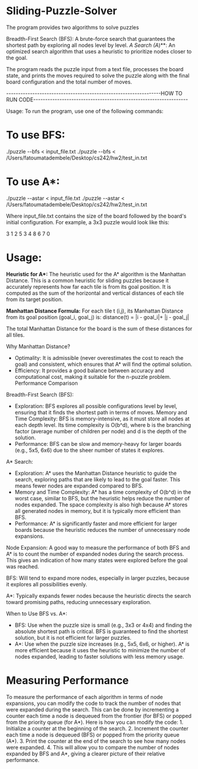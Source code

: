 # Sliding-Puzzle-Solver
The program provides two algorithms to solve puzzles

Breadth-First Search (BFS): A brute-force search that guarantees the shortest path by exploring all nodes level by level.
*A Search (A*)**: An optimized search algorithm that uses a heuristic to prioritize nodes closer to the goal.

The program reads the puzzle input from a text file, processes the board state, and prints the moves required to solve the puzzle 
along with the final board configuration and the total number of moves.

-----------------------------------------------------------------HOW TO RUN CODE-----------------------------------------------------------------

Usage:
To run the program, use one of the following commands:

# To use BFS:
./puzzle --bfs < input_file.txt
./puzzle --bfs  < /Users/fatoumatadembele/Desktop/cs242/hw2/test_in.txt

# To use A*:
./puzzle --astar < input_file.txt
./puzzle --astar  < /Users/fatoumatadembele/Desktop/cs242/hw2/test_in.txt

Where input_file.txt contains the size of the board followed by the board's initial configuration. 
For example, a 3x3 puzzle would look like this:

3
1 2 5
3 4 8
6 7 0

# Usage:

<strong>Heuristic for A*:</strong>
The heuristic used for the A* algorithm is the Manhattan Distance. This is a common heuristic for sliding puzzles because it accurately represents how far each tile is from its goal position. It is computed as the sum of the horizontal and vertical distances of each tile from its target position.

<strong>Manhattan Distance Formula:</strong>
For each tile t (i,j), its Manhattan Distance from its goal position (goal_i, goal_j) is:
    distance(t) = |i - goal_i|+ |j - goal_j|

The total Manhattan Distance for the board is the sum of these distances for all tiles.

Why Manhattan Distance?
- Optimality: It is admissible (never overestimates the cost to reach the goal) and consistent, which ensures that A* will find 
              the optimal solution.
- Efficiency: It provides a good balance between accuracy and computational cost, making it suitable for the n-puzzle problem.
              Performance Comparison

Breadth-First Search (BFS):
- Exploration: BFS explores all possible configurations level by level, ensuring that it finds the shortest path in terms of moves.
               Memory and Time Complexity: BFS is memory-intensive, as it must store all nodes at each depth level. Its time complexity 
               is O(b^d), where b is the branching factor (average number of children per node) and d is the depth of the solution.
- Performance: BFS can be slow and memory-heavy for larger boards (e.g., 5x5, 6x6) due to the sheer number of states it explores.

A* Search:
- Exploration: A* uses the Manhattan Distance heuristic to guide the search, exploring paths that are likely to lead to the goal faster.
               This means fewer nodes are expanded compared to BFS.
- Memory and Time Complexity: A* has a time complexity of O(b^d) in the worst case, similar to BFS, but the heuristic helps reduce 
                              the number of nodes expanded. The space complexity is also high because A* stores all generated nodes in 
                              memory, but it is typically more efficient than BFS.
- Performance: A* is significantly faster and more efficient for larger boards because the heuristic reduces the number of 
               unnecessary node expansions.

Node Expansion:
A good way to measure the performance of both BFS and A* is to count the number of expanded nodes during the search process. 
This gives an indication of how many states were explored before the goal was reached.

BFS: Will tend to expand more nodes, especially in larger puzzles, because it explores all possibilities evenly.

A*: Typically expands fewer nodes because the heuristic directs the search toward promising paths, reducing unnecessary exploration.

When to Use BFS vs. A*:
- BFS: Use when the puzzle size is small (e.g., 3x3 or 4x4) and finding the absolute shortest path is critical. BFS is guaranteed 
       to find the shortest solution, but it is not efficient for larger puzzles.
- A*: Use when the puzzle size increases (e.g., 5x5, 6x6, or higher). A* is more efficient because it uses the heuristic to 
      minimize the number of nodes expanded, leading to faster solutions with less memory usage.

# Measuring Performance

To measure the performance of each algorithm in terms of node expansions, you can modify the code to track the number of nodes 
that were expanded during the search. This can be done by incrementing a counter each time a node is dequeued from the frontier 
(for BFS) or popped from the priority queue (for A*). Here is how you can modify the code:
    1. Initialize a counter at the beginning of the search.
    2. Increment the counter each time a node is dequeued (BFS) or popped from the priority queue (A*).
    3. Print the counter at the end of the search to see how many nodes were expanded.
    4. This will allow you to compare the number of nodes expanded by BFS and A*, giving a clearer picture of their 
    relative performance.
